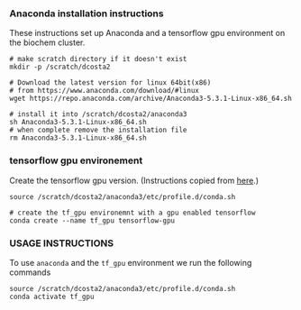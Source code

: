 ### Anaconda installation instructions

These instructions set up Anaconda and a tensorflow gpu environment on the
biochem cluster. 

```shell
# make scratch directory if it doesn't exist
mkdir -p /scratch/dcosta2 

# Download the latest version for linux 64bit(x86) 
# from https://www.anaconda.com/download/#linux
wget https://repo.anaconda.com/archive/Anaconda3-5.3.1-Linux-x86_64.sh

# install it into /scratch/dcosta2/anaconda3
sh Anaconda3-5.3.1-Linux-x86_64.sh
# when complete remove the installation file
rm Anaconda3-5.3.1-Linux-x86_64.sh
```

### tensorflow gpu environement

Create the tensorflow gpu version. (Instructions copied from
[here](https://towardsdatascience.com/tensorflow-gpu-installation-made-easy-use-conda-instead-of-pip-52e5249374bc).)

```shell
source /scratch/dcosta2/anaconda3/etc/profile.d/conda.sh

# create the tf_gpu environemnt with a gpu enabled tensorflow
conda create --name tf_gpu tensorflow-gpu
```

### USAGE INSTRUCTIONS 
To use `anaconda` and the `tf_gpu` environment we run the following commands

```shell
source /scratch/dcosta2/anaconda3/etc/profile.d/conda.sh
conda activate tf_gpu
```

